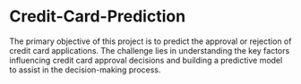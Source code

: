 # Credit-Card-Prediction
The primary objective of this project is to predict the approval or rejection of credit card applications. The challenge lies in understanding the key factors influencing credit card approval decisions and building a predictive model to assist in the decision-making process.
